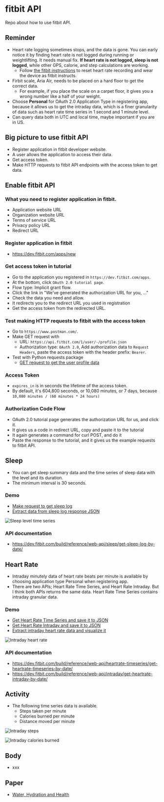 # fitbit API

Repo about how to use fitbit API.

## Reminder

- Heart rate logging sometimes stops, and the data is gone. You can early notice it by finding heart rate is not logged 
  during running or weightlifting. It needs manual fix. **If heart rate is not logged, sleep is not logged**, while 
  other GPS, calorie, and step calculations are working.
  - Follow [the fitbit instructions](https://help.fitbit.com/articles/en_US/Help_article/1565.htm#ImpactsAccuracy) to 
    reset heart rate recording and wear the device as fitbit instructs.
- Firbit scale, Aria Air, needs to be placed on a hard floor to get the correct data. 
  - For example, if you place the scale on a carpet floor, it gives you a wrong number like a half of your weight.
- Choose **Personal** for OAuth 2.0 Application Type in registering app, because it allows us to get the intraday data, 
  which is a finer granularity of data such as heart rate time series in 1 second and 1 minute level.
- Can query data both in UTC and local time, maybe important if you are in US.

## Big picture to use fitbit API

- Register application in fitbit developer website.
- A user allows the application to access their data.
- Get access token.
- Make HTTP requests to fitbit API endpoints with the access token to get data.

## Enable fitbit API

### What you need to register application in fitbit.

- Application website URL
- Organization website URL
- Terms of service URL
- Privacy policy URL
- Redirect URL

### Register application in fitbit

- https://dev.fitbit.com/apps/new

### Get access token in tutorial

- Go to the application you registered in `https://dev.fitbit.com/apps`.
- At the bottom, click `OAuth 2.0 tutorial page`.
- Flow type: Implicit grant flow.
- Click the link in "We've generated the authorization URL for you, ..."
- Check the data you need and allow.
- It redirects you to the redirect URL you used in registration
- Get the access token from the redirected URL.

### Test making HTTP requests to fitbit with the access token

- Go to `https://www.postman.com/`.
- Make GET request with
  - URL: `https://api.fitbit.com/1/user/-/profile.json`
  - Authorization type: `OAuth 2.0`, Add authorization data to `Request Headers`, paste the access token with the header
    prefix: `Bearer`.
- Test with Python requests package
  - [GET request to get the user profile data](https://github.com/yukikitayama/fitbit/blob/main/demo_make_request.py)

### Access Token

- `expires_in` is in seconds the lifetime of the access token.
- By default, it's 604,800 seconds, or 10,080 minutes, or 7 days, because `10,080 minutes / (60 minutes * 24 hours)`

### Authorization Code Flow

- OAuth 2.0 tutorial page generates the authorization URL for us, and click it.
- It gives us a code in redirect URL, copy and paste it to the tutorial
- It again generates a command for curl POST, and do it
- Paste the response to the tutorial, and it gives us the example requests to fitbit API.

## Sleep

- You can get sleep summary data and the time series of sleep data with the level and its duration.
- The minimum interval is 30 seconds.

### Demo

- [Make request to get sleep log](https://github.com/yukikitayama/fitbit/blob/main/get_sleep_log_by_date.py)
- [Extract data from sleep log response JSON](https://github.com/yukikitayama/fitbit/blob/main/extract_data_from_sleep_log.py)

![Sleep level time series](https://github.com/yukikitayama/fitbit/blob/main/image/sleep_level_time_series_2021-11-28.png)

### API documentation

- https://dev.fitbit.com/build/reference/web-api/sleep/get-sleep-log-by-date/

## Heart Rate

- Intraday minutely data of heart rate beats per minute is available by choosing application type Personal when 
  registering app.
- There are two APIs; Heart Rate Time Series, and Heart Rate Intraday. But I think both APIs returns the same data. 
  Heart Rate Time Series contains intraday granular data.

### Demo

- [Get Heart Rate Time Series and save it to JSON](https://github.com/yukikitayama/fitbit/blob/main/get_heart_rate_time_series_by_date.py)
- [Get Heart Rate Intraday and save it to JSON](https://github.com/yukikitayama/fitbit/blob/main/get_heart_rate_intraday_by_date.py)
- [Extract intraday heart rate data and visualize it](https://github.com/yukikitayama/fitbit/blob/main/visualize_intraday_heart_rate.py)

![Intraday heart rate](https://github.com/yukikitayama/fitbit/blob/main/image/heart_rate_intraday_2021-11-27.png)

### API documentation

- https://dev.fitbit.com/build/reference/web-api/heartrate-timeseries/get-heartrate-timeseries-by-date/
- https://dev.fitbit.com/build/reference/web-api/intraday/get-heartrate-intraday-by-date/

## Activity

- The following time series data is available.
  - Steps taken per minute
  - Calories burned per minute
  - Distance moved per minute

![Intraday steps](https://github.com/yukikitayama/fitbit/blob/main/image/steps_time_series_2021-12-04.png)

![Intraday calories burned](https://github.com/yukikitayama/fitbit/blob/main/image/calories_time_series_2021-12-04.png)

## Body

- xxx

## Paper

- [Water, Hydration and Health](https://www.ncbi.nlm.nih.gov/pmc/articles/PMC2908954/)